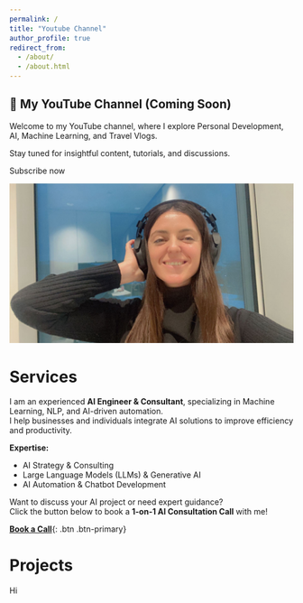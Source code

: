 ```yaml
---
permalink: /
title: "Youtube Channel"
author_profile: true
redirect_from: 
  - /about/
  - /about.html
---
```


<div class="card">
    <div class="content">
        <h2>🎥 My YouTube Channel (Coming Soon)</h2>
        <p>Welcome to my YouTube channel, where I explore Personal Development, AI, Machine Learning, and Travel Vlogs.</p>
        <p>Stay tuned for insightful content, tutorials, and discussions.</p>
        <p>Subscribe now</p>
        <img src="images/IMG_5593.jpg" alt="YouTube Preview" class="image">
    </div>
</div>

Services
======

I am an experienced **AI Engineer & Consultant**, specializing in Machine Learning, NLP, and AI-driven automation.  
I help businesses and individuals integrate AI solutions to improve efficiency and productivity.  

**Expertise:**  
- AI Strategy & Consulting  
- Large Language Models (LLMs) & Generative AI  
- AI Automation & Chatbot Development   

Want to discuss your AI project or need expert guidance?  
Click the button below to book a **1-on-1 AI Consultation Call** with me!  

[**Book a Call**](https://cal.com/memetnur){: .btn .btn-primary}

Projects
======
Hi

